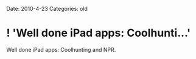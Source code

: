 Date: 2010-4-23
Categories: old

# ! 'Well done iPad apps: Coolhunti...'

Well done iPad apps: Coolhunting and NPR.

